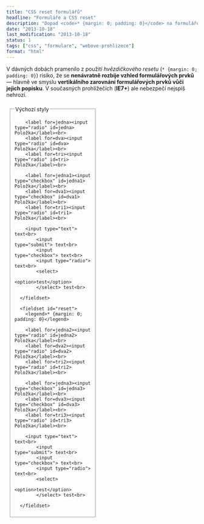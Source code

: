 ```yaml
---
title: "CSS reset formulářů"
headline: "Formuláře a CSS reset"
description: "Dopad <code>* {margin: 0; padding: 0}</code> na formulářové prvky."
date: "2013-10-18"
last_modification: "2013-10-18"
status: 1
tags: ["css", "formulare", "webove-prohlizece"]
format: "html"
---
```


<p>V dávných dobách pramenilo z použití <i>hvězdičkového resetu</i> (<code>* {margin: 0; padding: 0}</code>) risiko, že se <b>nenávratně rozbije vzhled formulářových prvků</b> — hlavně ve smyslu <b>vertikálního zarovnání formulářových prvků vůči jejich popisku</b>.  V současných prohlížečích (<b>IE7+</b>) ale nebezpečí nejspíš nehrozí.</p>
<div class="live reset" style="position: relative; height: 25em"><style>
  .reset:hover #reset {left: .5em}
  fieldset {width: 40%; position: absolute; left: .5em; top: .5em}
  fieldset#reset {left: 45%; transition: .5s left; top: .5em}  
fieldset#reset * {margin: 0!important; padding: 0!important}
</style>

<form action="#" method="post">
      <fieldset id="bez">
        <legend>Výchozí styly</legend>

        <label for=jedna><input type="radio" id=jedna> Položka</label><br>
        <label for=dva><input type="radio" id=dva> Položka</label><br>
        <label for=tri><input type="radio" id=tri> Položka</label><br>
        
        <label for=jedna1><input type="checkbox" id=jedna1> Položka</label><br>
        <label for=dva1><input type="checkbox" id=dva1> Položka</label><br>
        <label for=tri1><input type="radio" id=tri1> Položka</label><br>
        
        <input type="text"> text<br> 
            <input type="submit"> text<br> 
            <input type="checkbox"> text<br> 
            <input type="radio"> text<br> 
            <select> 
                <option>test</option> 
            </select> test<br> 

      </fieldset>
      
      <fieldset id="reset">
        <legend>* {margin: 0; padding: 0}</legend>

        <label for=jedna2><input type="radio" id=jedna2> Položka</label><br>
        <label for=dva2><input type="radio" id=dva2> Položka</label><br>
        <label for=tri2><input type="radio" id=tri2> Položka</label><br>
        
        <label for=jedna3><input type="checkbox" id=jedna3> Položka</label><br>
        <label for=dva3><input type="checkbox" id=dva3> Položka</label><br>
        <label for=tri3><input type="radio" id=tri3> Položka</label><br>
        
        <input type="text"> text<br> 
            <input type="submit"> text<br> 
            <input type="checkbox"> text<br> 
            <input type="radio"> text<br> 
            <select> 
                <option>test</option> 
            </select> test<br> 

      </fieldset>
</form>
  <div style="clear: both"></div>
</div>